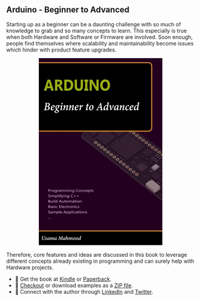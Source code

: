 ## Arduino - Beginner to Advanced

Starting up as a beginner can be a daunting challenge with so much of knowledge to grab and so many concepts to learn. This especially is true when both Hardware and Software or Firmware are involved. Soon enough, people find themselves where scalability and maintainability become issues which hinder with product feature upgrades.


<p align="center">
  <a target="_blank" rel="noopener noreferrer" href="https://www.amazon.com/dp/B0BRLVR3X4"><img src="https://github.com/arduino-ba/.github/blob/main/profile/.images/Book%20Cover%20Side%20-%20330.jpg" alt="Arduino - Beginner to Advanced" /></a>
</p>


Therefore, core features and ideas are discussed in this book to leverage different concepts already existing in programming and can surely help with Hardware projects.


* :beginner: Get the book at [Kindle](https://www.amazon.com/dp/B0BRQTT1D2) or [Paperback](https://www.amazon.com/dp/B0BRLVR3X4).
* :beginner: [Checkout](https://github.com/arduino-ba/examples) or download examples as a [ZIP file](https://github.com/arduino-ba/examples/archive/refs/heads/master.zip).
* :beginner: Connect with the author through [LinkedIn](https://www.linkedin.com/in/usa-m/) and [Twitter](https://twitter.com/usama_inn).
